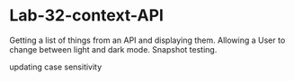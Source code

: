 # Lab-32-context-API
Getting a list of things from an API and displaying them. Allowing a User to change between light and dark mode. Snapshot testing. 

updating case sensitivity
